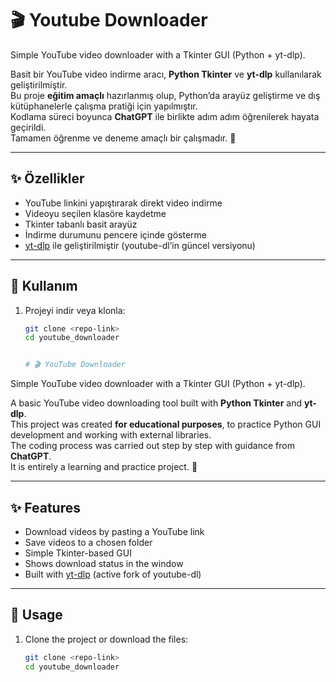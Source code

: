 # 🎬 Youtube Downloader
Simple YouTube video downloader with a Tkinter GUI (Python + yt-dlp).

Basit bir YouTube video indirme aracı, **Python Tkinter** ve **yt-dlp** kullanılarak geliştirilmiştir.  
Bu proje **eğitim amaçlı** hazırlanmış olup, Python’da arayüz geliştirme ve dış kütüphanelerle çalışma pratiği için yapılmıştır.  
Kodlama süreci boyunca **ChatGPT** ile birlikte adım adım öğrenilerek hayata geçirildi.  
Tamamen öğrenme ve deneme amaçlı bir çalışmadır. 🙂

---

## ✨ Özellikler
- YouTube linkini yapıştırarak direkt video indirme  
- Videoyu seçilen klasöre kaydetme  
- Tkinter tabanlı basit arayüz  
- İndirme durumunu pencere içinde gösterme  
- [yt-dlp](https://github.com/yt-dlp/yt-dlp) ile geliştirilmiştir (youtube-dl’in güncel versiyonu)  

---

## 📖 Kullanım
1. Projeyi indir veya klonla:
   ```bash
   git clone <repo-link>
   cd youtube_downloader


   # 🎬 YouTube Downloader
Simple YouTube video downloader with a Tkinter GUI (Python + yt-dlp).

A basic YouTube video downloading tool built with **Python Tkinter** and **yt-dlp**.  
This project was created **for educational purposes**, to practice Python GUI development and working with external libraries.  
The coding process was carried out step by step with guidance from **ChatGPT**.  
It is entirely a learning and practice project. 🙂

---

## ✨ Features
- Download videos by pasting a YouTube link  
- Save videos to a chosen folder  
- Simple Tkinter-based GUI  
- Shows download status in the window  
- Built with [yt-dlp](https://github.com/yt-dlp/yt-dlp) (active fork of youtube-dl)  

---

## 📖 Usage
1. Clone the project or download the files:
   ```bash
   git clone <repo-link>
   cd youtube_downloader

